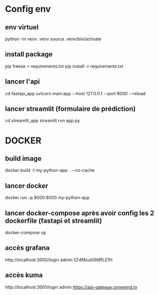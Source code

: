 
# Config env 

## env virtuel
python -m venv .venv
source .venv/bin/activate

## install package
pip freeze > requirements.txt
pip install -r requirements.txt

## lancer l'api
cd fastapi_app
uvicorn main:app --host 127.0.0.1 --port 8000 --reload

## lancer streamlit (formulaire de prédiction)
cd streamlit_app
streamlit run app.py   

# DOCKER 
## build image 
docker build -t my-python-app . --no-cache

## lancer docker
docker run -p 8000:8000 my-python-app

## lancer docker-compose après avoir config les 2 dockerfile (fastapi et streamlit)
docker-compose up

## accès grafana
http://localhost:3000/login
admin
l!Z4MoutGN9fLE1H

## accès kuma
http://localhost:3001/login
admin
https://api-gateway.onrewind.tv